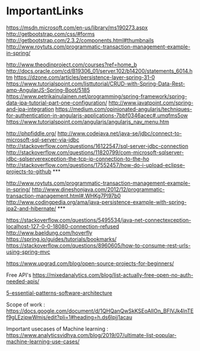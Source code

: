 # ImportantLinks

https://msdn.microsoft.com/en-us/library/ms190273.aspx
http://getbootstrap.com/css/#forms
http://getbootstrap.com/2.3.2/components.html#thumbnails
http://www.roytuts.com/programmatic-transaction-management-example-in-spring/

http://www.theodinproject.com/courses?ref=home_b
http://docs.oracle.com/cd/B19306_01/server.102/b14200/statements_6014.htm
https://dzone.com/articles/persistence-layer-spring-31-0
https://www.tutorialspoint.com/listtutorial/CRUD-with-Spring-Data-Rest-amp-AngularJS-Spring-Boot/5185
https://www.petrikainulainen.net/programming/spring-framework/spring-data-jpa-tutorial-part-one-configuration/
http://www.javatpoint.com/spring-and-jpa-integration
https://medium.com/opinionated-angularjs/techniques-for-authentication-in-angularjs-applications-7bbf0346acec#.umqfms5ow
https://www.tutorialspoint.com/angularjs/angularjs_nav_menu.htm

http://phpfiddle.org/
http://www.codejava.net/java-se/jdbc/connect-to-microsoft-sql-server-via-jdbc
http://stackoverflow.com/questions/16122547/sql-server-jdbc-connection
http://stackoverflow.com/questions/11820799/com-microsoft-sqlserver-jdbc-sqlserverexception-the-tcp-ip-connection-to-the-ho
http://stackoverflow.com/questions/17552457/how-do-i-upload-eclipse-projects-to-github ***

http://www.roytuts.com/programmatic-transaction-management-example-in-spring/
http://www.dineshonjava.com/2012/12/programmatic-transaction-management.html#.WHKg7Pl97b0
http://www.codingpedia.org/ama/java-persistence-example-with-spring-jpa2-and-hibernate/ ***

https://stackoverflow.com/questions/5495534/java-net-connectexception-localhost-127-0-0-18080-connection-refused
http://www.baeldung.com/hoverfly
https://spring.io/guides/tutorials/bookmarks/
https://stackoverflow.com/questions/8960605/how-to-consume-rest-urls-using-spring-mvc

https://www.upgrad.com/blog/open-source-projects-for-beginners/

Free API's 
https://mixedanalytics.com/blog/list-actually-free-open-no-auth-needed-apis/

[5-essential-patterns-software-architecture](https://www.redhat.com/architect/5-essential-patterns-software-architecture)

Scope of work : https://docs.google.com/document/d/1QHQanQwSkKSEoAIlOn_BFlVJk4lnTEf9gLEzjpwWmjs/edit?pli=1#heading=h.ds6lpjj1acau


Important usecases of Machine learning : https://www.analyticsvidhya.com/blog/2019/07/ultimate-list-popular-machine-learning-use-cases/
